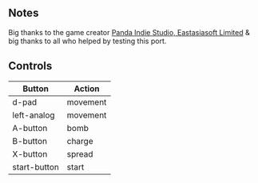 ## Notes

Big thanks to the game creator [Panda Indie Studio, Eastasiasoft Limited](https://store.steampowered.com/app/1990820/ZWarp/) & big thanks to all who helped by testing this port.

## Controls

| Button | Action |
|--|--| 
|d-pad|movement |
|left-analog |movement |
|A-button |bomb|
|B-button |charge|
|X-button |spread|
|start-button|start|


